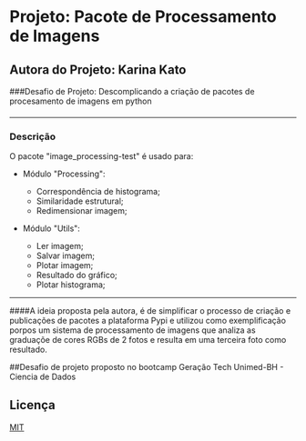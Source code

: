 # Projeto: Pacote de Processamento de Imagens

## Autora do Projeto: Karina Kato

###Desafio de Projeto: Descomplicando a criação de pacotes de procesamento de imagens em python

#### 

-----------------------------------------

### Descrição

O pacote "image_processing-test" é usado para:

- Módulo "Processing":
  
  - Correspondência de histograma;
  - Similaridade estrutural;
  - Redimensionar imagem;

- Módulo "Utils":
  
  - Ler imagem;
  - Salvar imagem;
  - Plotar imagem;
  - Resultado do gráfico;
  - Plotar histograma;

---------------------------------------------

####A ideia proposta pela autora, é de simplificar o processo de criação e publicações de pacotes a plataforma Pypi e utilizou como exemplificação porpos um sistema de processamento de imagens que analiza as graduaçõe de cores RGBs de 2 fotos e resulta em uma terceira foto como resultado.



##Desafio de projeto proposto no bootcamp Geração Tech Unimed-BH - Ciencia de Dados 

## Licença

[MIT](https://choosealicense.com/licenses/mit/)
